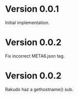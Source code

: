 # Version 0.0.1
Initial implementation.

# Version 0.0.2
Fix incorrect META6.json tag.

# Version 0.0.2
Rakudo haz a gethostname() sub.
